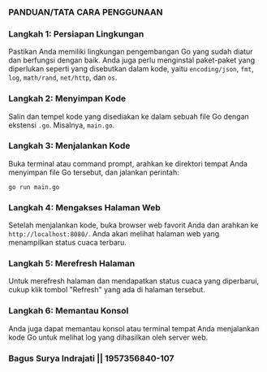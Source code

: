 ### PANDUAN/TATA CARA PENGGUNAAN

### Langkah 1: Persiapan Lingkungan

Pastikan Anda memiliki lingkungan pengembangan Go yang sudah diatur dan berfungsi dengan baik. Anda juga perlu menginstal paket-paket yang diperlukan seperti yang disebutkan dalam kode, yaitu `encoding/json`, `fmt`, `log`, `math/rand`, `net/http`, dan `os`.

### Langkah 2: Menyimpan Kode

Salin dan tempel kode yang disediakan ke dalam sebuah file Go dengan ekstensi `.go`. Misalnya, `main.go`.

### Langkah 3: Menjalankan Kode

Buka terminal atau command prompt, arahkan ke direktori tempat Anda menyimpan file Go tersebut, dan jalankan perintah:

```
go run main.go
```

### Langkah 4: Mengakses Halaman Web

Setelah menjalankan kode, buka browser web favorit Anda dan arahkan ke `http://localhost:8080/`. Anda akan melihat halaman web yang menampilkan status cuaca terbaru.

### Langkah 5: Merefresh Halaman

Untuk merefresh halaman dan mendapatkan status cuaca yang diperbarui, cukup klik tombol "Refresh" yang ada di halaman tersebut.

### Langkah 6: Memantau Konsol

Anda juga dapat memantau konsol atau terminal tempat Anda menjalankan kode Go untuk melihat log yang dihasilkan oleh server web.

### Bagus Surya Indrajati || 1957356840-107
